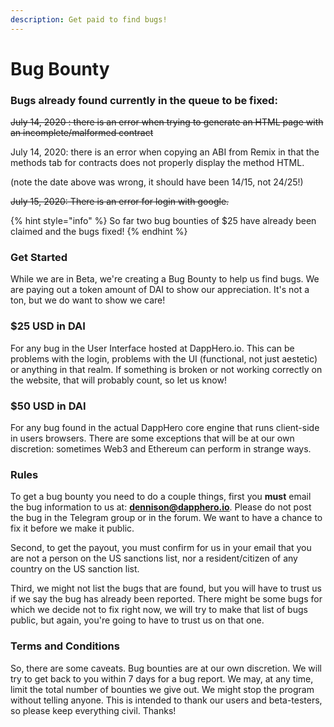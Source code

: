 ```yaml
---
description: Get paid to find bugs!
---
```


# Bug Bounty

### Bugs already found currently in the queue to be fixed: 

~~July 14, 2020 : there is an error when trying to generate an HTML page with an incomplete/malformed contract~~

July 14, 2020: there is an error when copying an ABI from Remix in that the methods tab for contracts does not properly display the method HTML. 

\(note the date above was wrong, it should have been 14/15, not 24/25!\)

~~July 15, 2020: There is an error for login with google.~~ 



{% hint style="info" %}
So far two bug bounties of $25 have already been claimed and the bugs fixed!
{% endhint %}

### Get Started

While we are in Beta, we're creating a Bug Bounty to help us find bugs. We are paying out a token amount of DAI to show our appreciation. It's not a ton, but we do want to show we care!

### $25 USD in DAI

For any bug in the User Interface hosted at DappHero.io. This can be problems with the login, problems with the UI \(functional, not just aestetic\)  or anything in that realm. If something is broken or not working correctly on the website, that will probably count, so let us know!

### $50 USD in DAI

For any bug found in the actual DappHero core engine that runs client-side in users browsers. There are some exceptions that will be at our own discretion: sometimes Web3 and Ethereum can perform in strange ways. 

### Rules

To get a bug bounty you need to do a couple things, first you **must** email the bug information to us at: **dennison@dapphero.io**. Please do not post the bug in the Telegram group or in the forum. We want to have a chance to fix it before we make it public. 

Second, to get the payout, you must confirm for us in your email that you are not a person on the US sanctions list, nor a resident/citizen of any country on the US sanction list.  

Third, we might not list the bugs that are found, but you will have to trust us if we say the bug has already been reported. There might be some bugs for which we decide not to fix right now, we will try to make that list of bugs public, but again, you're going to have to trust us on that one.  

### Terms and Conditions

So, there are some caveats. Bug bounties are at our own discretion. We will try to get back to you within 7 days for a bug report. We may, at any time, limit the total number of bounties we give out. We might stop the program without telling anyone. This is intended to thank our users and beta-testers, so please keep everything civil. Thanks!

